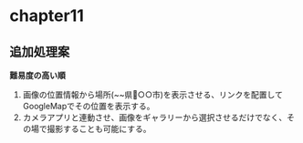 # chapter11
## 追加処理案
**難易度の高い順**
1. 画像の位置情報から場所(~~県○○市)を表示させる、リンクを配置してGoogleMapでその位置を表示する。
1. カメラアプリと連動させ、画像をギャラリーから選択させるだけでなく、その場で撮影することも可能にする。